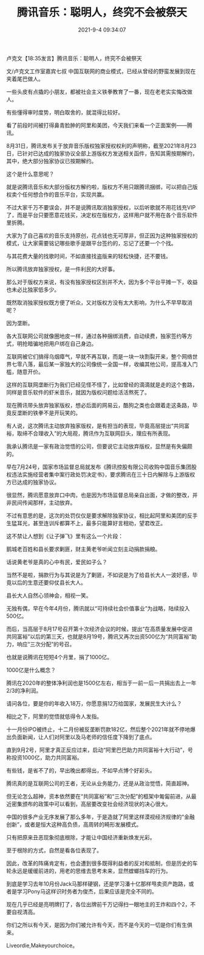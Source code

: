 ﻿---
layout: post
title:  "腾讯音乐：聪明人，终究不会被祭天"
date:   2021-9-4 09:34:07
categories: update
---
卢克文【18:35发言】腾讯音乐：聪明人，终究不会被祭天
 
文/卢克文工作室嘉宾七叔
中国互联网的商业模式，已经从曾经的野蛮发展到现在夹着尾巴做人。
 
一些头皮有点撬的小朋友，都被社会主义铁拳教育了一番，现在老老实实悔改做人。
 
有些懂得审时度势，明白取舍的，就混得比较好。
 
看了前段时间被打得鼻青脸肿的阿里和美团，今天我们来看一个正面案例——腾讯。
 
8月31日，腾讯发布关于放弃音乐版权独家授权权利的声明称，截至2021年8月23日，已针对已达成的独家协议全部上游版权方发送相关函件，告知其需按期解约，其中，绝大部分独家协议已按期解约。
 
这个是什么意思呢？
 
就是说腾讯音乐和大部分版权方解约啦，版权方不用只跟腾讯捆绑，可以把自己版权卖个任何想合作的音乐平台，实现共赢。
 
不过大家千万不要误会，并不是说腾讯取消独家授权，以后听歌就不用花钱充VIP了，而是平台只要愿意花钱买，决定权在版权方，这样用户就不用在各个音乐软件里折腾。
 
大家为了自己喜欢的音乐支持原创，花点钱也无可厚非，但正因为这种独家授权的模式，让大家需要铭记哪些歌手是跟平台签约的，忘记了还要一个个找。
 
与其花费大量的找歌时间，不如直接找盗版来的轻松快捷，还不要钱。
 
所以腾讯放弃独家授权，是一件利民的大好事。
 
那么对于版权方来说，有没有独家授权区别并不大，因为多个平台平摊一下，收益也未必比独家低多少。
 
既然取消独家授权既方便了听众，又对版权方没有太大影响，为什么不早早取消呢？
 
因为垄断。
 
各大互联网公司就像圈地皮一样，通过各种捆绑消费，自动续费，独家签约等方式，明抢暗骗地把用户绑在自己身边。
 
互联网被它们搞得乌烟瘴气，早就不再互联，而是一块一块割裂开来，整个网络世界七零八落，最后某一家独大的公司像统一全国一样，收编其他公司，提高准入门槛，随意开价。
 
这样的互联网垄断行为我们已经见怪不怪了，比如曾经的滴滴就是走的这个套路，同样是音乐软件的虾米音乐，就因为版权问题给活活熬死了。
 
现在腾讯带头放弃独家版权，想必后面的网易云，酷狗之类也会跟着走这条路，毕竟反垄断的铁拳不是开玩笑的。
 
 
有人说，这次腾讯主动放弃独家版权，是有担当的表现，毕竟高层提出“共同富裕，取缔不合理收入”的大局观，腾讯作为互联网巨头，理应有所表现。
 
我承认腾讯是一家有政治觉悟的公司，但要说它主动放弃版权，显然是有失偏颇的。
 
早在7月24号，国家市场监督总局就发布《腾讯控股有限公司收购中国音乐集团股权违法实施经营者集中案行政处罚决定书》，要求腾讯在三十日内解除与上游版权方已达成的独家协议。
 
很显然，腾讯愿意放弃口中肉，也是因为市场监督总局亲自出面，才做的整改，并非民间传闻那样，主动放弃。
 
不过有意思的是，这次的处罚仅仅是要求解除独家协议，相比起阿里和美团的反手生猛耳光，甚至连训斥都算不上，最多只能算好言相劝，望君改正。
 
这不禁让人想到《让子弹飞》里有这么一个片段：
 
鹅城老百姓和县长要求剿匪，财主黄老爷听闻立刻主动捐款捐粮。
 
话说黄老爷是真的心中有民，爱民如子么？
 
当然不是啦，捐款行为与其说是为了剿匪，不如说是为了给县长大人一波好感，毕竟以后的生意还要仰仗县长大人。
 
县长大人自然心领神会，相视一笑。
 
无独有偶，早在今年4月份，腾讯就以“可持续社会价值事业”为战略，陆续投入500亿。
 
而后，当高层于8月17号召开第十次经济会议的时候，提出“在高质量发展中促进共同富裕”以后的第三天，也就是8月19号，腾讯又再次出资500亿为“共同富裕”助力，响应“三次分配”的号召。
 
也就是说腾讯在短短4个月里，捐了1000亿。
 
1000亿是什么概念？
 
腾讯在2020年的整体净利润也是1500亿左右，相当于一前一后一共捐出去上一年2/3的净利润。
 
请问各位，要是你的年收入18万，你愿意捐12万给国家，发展民生大计么？
 
相比之下，阿里的觉悟就低得令人发指。
 
十一月份IPO被终止，十二月份被反垄断罚款182亿，然后整个2021年就不停地爆出负面新闻，让人们对阿里以及马老师的信任度下降到了底点。
 
直到9月2号，阿里才真正反应过来，启动“阿里巴巴助力共同富裕十大行动”，号称投资1000亿，助力共同富裕。
 
有些钱，是省不了的，早出晚出都得出，不如早点博个好彩头。
 
腾讯真的是互联网公司的王者，无论从业务能力，还是从政治觉悟，简直超神。
 
 
但无论怎么超神，资本依然要在“共同富裕”和“三次分配”的框架中匍匐前进，从最近密集颁布的政策中可以看到，高层要改变社会经济现状的决心很大。
 
中国的很多产业无序发展了那么多年，于是造就了阿里这样漠视经济规律的“金融创新”，或者是恒大这种高负债，高周转的畸形发展模式。
 
只有把原来丑恶现象彻底根除，才能让中国经济重新焕发光彩。
 
至于根除的方式，自然是看各位表现了。
 
因此，改革的阵痛肯定有，也会遭到很多既得利益者的反对和抵制，但是历史的车轮永远是缓缓前进的，用老的思维去思考未来，显然螳螂挡车的行为。
 
到底是学习去年10月份Jack马那样硬钢，还是学习潘十亿那样甩卖资产跑路，或者是学习Pony马这样识时务者为俊杰，后果应该是完全不同的。
 
现在几乎已经是亮明牌打了，各位出牌前千万记得扫一眼地主的王炸和四个2，不要自视清高。
 
你们之所以有今天，是因为你们被允许有今天，而不是今天的一切是你们有生俱来。
 
Liveordie,Makeyourchoice。
 
